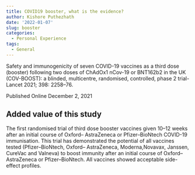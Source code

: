 ```yaml
---
title: COVID19 booster, what is the evidence?
author: Kishore Puthezhath
date: '2022-01-07'
slug: booster
categories:
  - Personal Experience
tags:
  - General
---
```


Safety and immunogenicity of seven COVID-19 vaccines as a third dose (booster) following two doses of ChAdOx1 nCov-19 or BNT162b2 in the UK (COV-BOOST): a blinded, multicentre, randomised, controlled, phase 2 trial-Lancet 2021; 398: 2258–76.

Published Online December 2, 2021

## Added value of this study

The first randomised trial of third dose booster vaccines given 10–12 weeks after an initial course of Oxford– AstraZeneca or Pfizer–BioNtech COVID-19 immunisation. This trial has demonstrated the potential of all vaccines tested (Pfizer–BioNtech, Oxford– AstraZeneca, Moderna,Novavax, Janssen, CureVac and Valneva) to boost immunity after an initial course of Oxford– AstraZeneca or Pfizer–BioNtech. All vaccines showed acceptable side-effect profiles.